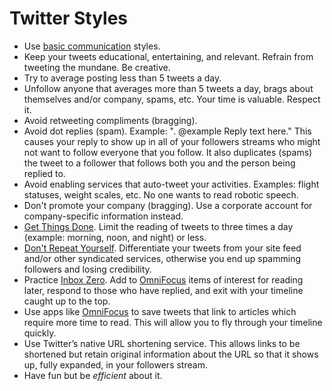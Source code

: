 # Twitter Styles

- Use [basic communication](basic.md) styles.
- Keep your tweets educational, entertaining, and relevant. Refrain from tweeting the mundane. Be
  creative.
- Try to average posting less than 5 tweets a day.
- Unfollow anyone that averages more than 5 tweets a day, brags about themselves and/or company,
  spams, etc. Your time is valuable. Respect it.
- Avoid retweeting compliments (bragging).
- Avoid dot replies (spam). Example: ". @example Reply text here." This causes your reply to show up
  in all of your followers streams who might not want to follow everyone that you follow. It also
  duplicates (spams) the tweet to a follower that follows both you and the person being replied to.
- Avoid enabling services that auto-tweet your activities. Examples: flight statuses, weight scales,
  etc. No one wants to read robotic speech.
- Don't promote your company (bragging). Use a corporate account for company-specific information
  instead.
- [Get Things Done](https://en.wikipedia.org/wiki/Getting_Things_Done). Limit the reading of tweets
  to three times a day (example: morning, noon, and night) or less.
- [Don't Repeat Yourself](https://en.wikipedia.org/wiki/Don%27t_Repeat_Yourself). Differentiate your
  tweets from your site feed and/or other syndicated services, otherwise you end up spamming
  followers and losing credibility.
- Practice [Inbox Zero](https://whatis.techtarget.com/definition/inbox-zero). Add to
  [OmniFocus](https://www.omnigroup.com/omnifocus) items of interest for reading later, respond to
  those who have replied, and exit with your timeline caught up to the top.
- Use apps like [OmniFocus](https://www.omnigroup.com/omnifocus) to save tweets that link to
  articles which require more time to read. This will allow you to fly through your timeline
  quickly.
- Use Twitter’s native URL shortening service. This allows links to be shortened but retain original
  information about the URL so that it shows up, fully expanded, in your followers stream.
- Have fun but be *efficient* about it.
